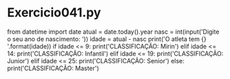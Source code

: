 # Exercicio041.py


from datetime import date
atual = date.today().year
nasc = int(input('Digite o seu ano de nascimento: '))
idade = atual - nasc
print('O atleta tem {} '.format(idade))
if idade <= 9:
    print('CLASSIFICAÇÃO: Mirin')
elif idade <= 14:
    print('CLASSIFICAÇÃO: Infantil')
elif idade <= 19:
    print('CLASSIFICAÇÃO: Junior')
elif idade <= 25:
    print('CLASSIFICAÇÃO: Senior')
else:
    print('CLASSIFICAÇÃO: Master')

